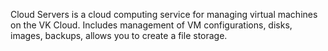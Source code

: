 Cloud Servers is a cloud computing service for managing virtual machines on the VK Cloud. Includes management of VM configurations, disks, images, backups, allows you to create a file storage.